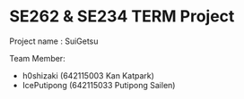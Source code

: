 # SE262 & SE234 TERM Project
Project name : SuiGetsu

Team Member:
- h0shizaki (642115003 Kan Katpark)
- IcePutipong (642115033 Putipong Sailen)

